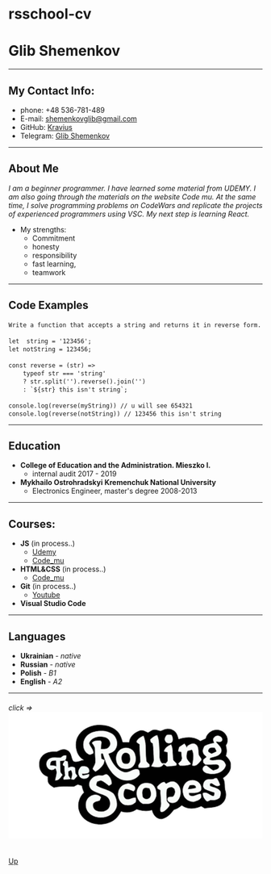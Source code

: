 <a id="anchor"></a>

# rsschool-cv 

# Glib Shemenkov

___

## My Contact Info:
* phone: +48 536-781-489
* E-mail: shemenkovglib@gmail.com
* GitHub: [Kravius](https://github.com/Kravius)
* Telegram: [Glib Shemenkov](https://t.me/Glib_Shemenkov)

___

## About Me
_I am a beginner programmer. I have learned some material from UDEMY. I am also going through the materials on the website Code mu. At the same time, I solve programming problems on CodeWars  and replicate the projects of experienced programmers using VSC. My next step is learning React._

* My strengths:
    * Commitment
    * honesty
    * responsibility
    * fast learning,
    * teamwork

___

## Code Examples
```
Write a function that accepts a string and returns it in reverse form.

let  string = '123456';
let notString = 123456;

const reverse = (str) =>
    typeof str === 'string'
    ? str.split('').reverse().join('')
    : `${str} this isn't string`;

console.log(reverse(myString)) // u will see 654321
console.log(reverse(notString)) // 123456 this isn't string
```
___

## Education
* __College of Education and the Administration. Mieszko I.__
    * internal audit 2017 - 2019
* __Mykhailo Ostrohradskyi Kremenchuk National University__
    * Electronics Engineer, master's degree 2008-2013

___

## Courses:
* __JS__ (in process..)
    * [Udemy](https://www.udemy.com/course/javascript-ru/)
    * [Code_mu](https://code.mu/ru/javascript/book/prime/)
* __HTML&CSS__ (in process..)
    * [Code_mu](https://code.mu/ru/markup/book/prime/)
*   __Git__ (in process..)
    * [Youtube](https://www.youtube.com/watch?v=O00FTZDxD0o)
* __Visual Studio Code__

___

## Languages
*   __Ukrainian__ - _native_
*   __Russian__ - _native_
* __Polish__ - _B1_
* __English__ - _A2_

___

###### click =>[![click](logo.jpg)](https://rs.school)
[Up](#anchor)